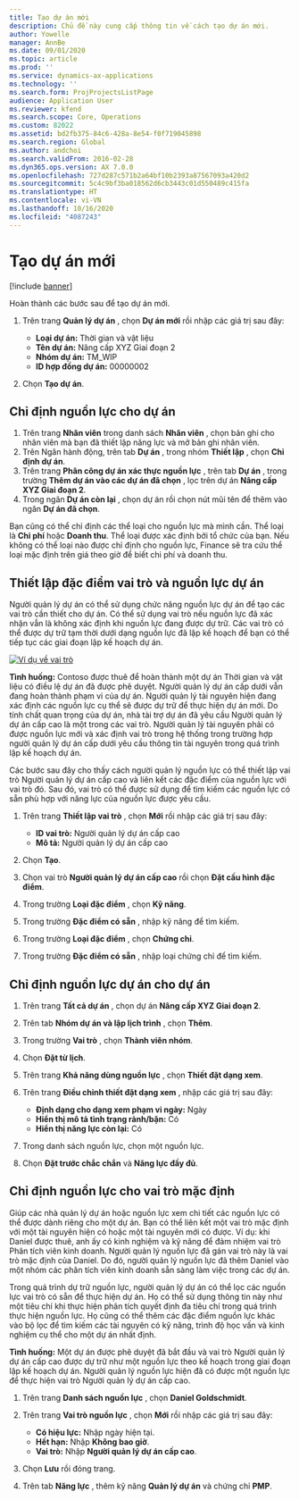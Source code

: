 ```yaml
---
title: Tạo dự án mới
description: Chủ đề này cung cấp thông tin về cách tạo dự án mới.
author: Yowelle
manager: AnnBe
ms.date: 09/01/2020
ms.topic: article
ms.prod: ''
ms.service: dynamics-ax-applications
ms.technology: ''
ms.search.form: ProjProjectsListPage
audience: Application User
ms.reviewer: kfend
ms.search.scope: Core, Operations
ms.custom: 82022
ms.assetid: bd2fb375-84c6-428a-8e54-f0f719045898
ms.search.region: Global
ms.author: andchoi
ms.search.validFrom: 2016-02-28
ms.dyn365.ops.version: AX 7.0.0
ms.openlocfilehash: 727d287c571b2a64bf10b2393a87567093a420d2
ms.sourcegitcommit: 5c4c9bf3ba018562d6cb3443c01d550489c415fa
ms.translationtype: HT
ms.contentlocale: vi-VN
ms.lasthandoff: 10/16/2020
ms.locfileid: "4087243"
---
```

# <a name="create-a-new-project"></a>Tạo dự án mới

[!include [banner](../includes/banner.md)]

Hoàn thành các bước sau để tạo dự án mới.

1. Trên trang **Quản lý dự án** , chọn **Dự án mới** rồi nhập các giá trị sau đây:

    - **Loại dự án:** Thời gian và vật liệu
    - **Tên dự án:** Nâng cấp XYZ Giai đoạn 2
    - **Nhóm dự án:** TM\_WIP
    - **ID hợp đồng dự án:** 00000002

2. Chọn **Tạo dự án**.

## <a name="assign-a-resource-to-a-project"></a>Chỉ định nguồn lực cho dự án

1. Trên trang **Nhân viên** trong danh sách **Nhân viên** , chọn bản ghi cho nhân viên mà bạn đã thiết lập năng lực và mở bản ghi nhân viên.
2. Trên Ngăn hành động, trên tab **Dự án** , trong nhóm **Thiết lập** , chọn **Chỉ định dự án**.
3. Trên trang **Phân công dự án xác thực nguồn lực** , trên tab **Dự án** , trong trường **Thêm dự án vào các dự án đã chọn** , lọc trên dự án **Nâng cấp XYZ Giai đoạn 2**.
4. Trong ngăn **Dự án còn lại** , chọn dự án rồi chọn nút mũi tên để thêm vào ngăn **Dự án đã chọn**.

Bạn cũng có thể chỉ định các thể loại cho nguồn lực mà mình cần. Thể loại là **Chi phí** hoặc **Doanh thu**. Thể loại được xác định bởi tổ chức của bạn. Nếu không có thể loại nào được chỉ định cho nguồn lực, Finance sẽ tra cứu thể loại mặc định trên giá theo giờ để biết chi phí và doanh thu.

## <a name="set-up-project-resource-and-role-characteristics"></a>Thiết lập đặc điểm vai trò và nguồn lực dự án

Người quản lý dự án có thể sử dụng chức năng nguồn lực dự án để tạo các vai trò cần thiết cho dự án. Có thể sử dụng vai trò nếu nguồn lực đã xác nhận vẫn là không xác định khi nguồn lực đang được dự trữ. Các vai trò có thể được dự trữ tạm thời dưới dạng nguồn lực đã lập kế hoạch để bạn có thể tiếp tục các giai đoạn lập kế hoạch dự án.

[![Ví dụ về vai trò](./media/projectresourcing05.jpg)](./media/projectresourcing05.jpg) 

**Tình huống:** Contoso được thuê để hoàn thành một dự án Thời gian và vật liệu có điều lệ dự án đã được phê duyệt. Người quản lý dự án cấp dưới vẫn đang hoàn thành phạm vi của dự án. Người quản lý tài nguyên hiện đang xác định các nguồn lực cụ thể sẽ được dự trữ để thực hiện dự án mới. Do tính chất quan trọng của dự án, nhà tài trợ dự án đã yêu cầu Người quản lý dự án cấp cao là một trong các vai trò. Người quản lý tài nguyên phải có được nguồn lực mới và xác định vai trò trong hệ thống trong trường hợp người quản lý dự án cấp dưới yêu cầu thông tin tài nguyên trong quá trình lập kế hoạch dự án.

Các bước sau đây cho thấy cách người quản lý nguồn lực có thể thiết lập vai trò Người quản lý dự án cấp cao và liên kết các đặc điểm của nguồn lực với vai trò đó. Sau đó, vai trò có thể được sử dụng để tìm kiếm các nguồn lực có sẵn phù hợp với năng lực của nguồn lực được yêu cầu.

1. Trên trang **Thiết lập vai trò** , chọn **Mới** rồi nhập các giá trị sau đây:

    - **ID vai trò:** Người quản lý dự án cấp cao
    - **Mô tả:** Người quản lý dự án cấp cao

2. Chọn **Tạo**.
3. Chọn vai trò **Người quản lý dự án cấp cao** rồi chọn **Đặt cấu hình đặc điểm**.
4. Trong trường **Loại đặc điểm** , chọn **Kỹ năng**.
5. Trong trường **Đặc điểm có sẵn** , nhập kỹ năng để tìm kiếm.
6. Trong trường **Loại đặc điểm** , chọn **Chứng chỉ**.
7. Trong trường **Đặc điểm có sẵn** , nhập loại chứng chỉ để tìm kiếm.

## <a name="assign-a-project-resource-to-a-project"></a>Chỉ định nguồn lực dự án cho dự án

1. Trên trang **Tất cả dự án** , chọn dự án **Nâng cấp XYZ Giai đoạn 2**.
2. Trên tab **Nhóm dự án và lập lịch trình** , chọn **Thêm**.
3. Trong trường **Vai trò** , chọn **Thành viên nhóm**.
4. Chọn **Đặt từ lịch**.
5. Trên trang **Khả năng dùng nguồn lực** , chọn **Thiết đặt dạng xem**.
6. Trên trang **Điều chỉnh thiết đặt dạng xem** , nhập các giá trị sau đây:

    - **Định dạng cho dạng xem phạm vi ngày:** Ngày
    - **Hiển thị mô tả tình trạng rảnh/bận:** Có
    - **Hiển thị năng lực còn lại:** Có

7. Trong danh sách nguồn lực, chọn một nguồn lực.
8. Chọn **Đặt trước chắc chắn** và **Năng lực đầy đủ**.

## <a name="assign-a-resource-to-a-default-role"></a>Chỉ định nguồn lực cho vai trò mặc định

Giúp các nhà quản lý dự án hoặc nguồn lực xem chi tiết các nguồn lực có thể được dành riêng cho một dự án. Bạn có thể liên kết một vai trò mặc định với một tài nguyên hiện có hoặc một tài nguyên mới có được. Ví dụ: khi Daniel được thuê, anh ấy có kinh nghiệm và kỹ năng để đảm nhiệm vai trò Phân tích viên kinh doanh. Người quản lý nguồn lực đã gán vai trò này là vai trò mặc định của Daniel. Do đó, người quản lý nguồn lực đã thêm Daniel vào một nhóm các phân tích viên kinh doanh sẵn sàng làm việc trong các dự án.

Trong quá trình dự trữ nguồn lực, người quản lý dự án có thể lọc các nguồn lực vai trò có sẵn để thực hiện dự án. Họ có thể sử dụng thông tin này như một tiêu chí khi thực hiện phân tích quyết định đa tiêu chí trong quá trình thực hiện nguồn lực. Họ cũng có thể thêm các đặc điểm nguồn lực khác vào bộ lọc để tìm kiếm các tài nguyên có kỹ năng, trình độ học vấn và kinh nghiệm cụ thể cho một dự án nhất định.

**Tình huống:** Một dự án được phê duyệt đã bắt đầu và vai trò Người quản lý dự án cấp cao được dự trữ như một nguồn lực theo kế hoạch trong giai đoạn lập kế hoạch dự án. Người quản lý nguồn lực hiện đã có được một nguồn lực để thực hiện vai trò Người quản lý dự án cấp cao.

1. Trên trang **Danh sách nguồn lực** , chọn **Daniel Goldschmidt**.
2. Trên trang **Vai trò nguồn lực** , chọn **Mới** rồi nhập các giá trị sau đây:

    - **Có hiệu lực:** Nhập ngày hiện tại.
    - **Hết hạn:** Nhập **Không bao giờ**.
    - **Vai trò:** Nhập **Người quản lý dự án cấp cao**.

3. Chọn **Lưu** rồi đóng trang.
4. Trên tab **Năng lực** , thêm kỹ năng **Quản lý dự án** và chứng chỉ **PMP**.
